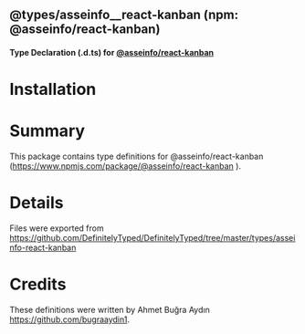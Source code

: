 ## @types/asseinfo\_\_react-kanban (npm: @asseinfo/react-kanban)

#### Type Declaration (.d.ts) for [@asseinfo/react-kanban](https://www.npmjs.com/package/@asseinfo/react-kanban)

# Installation

<!-- not yet: -->
<!-- > `npm install --save @types/asseinfo__react-kanban` -->

# Summary

This package contains type definitions for @asseinfo/react-kanban (https://www.npmjs.com/package/@asseinfo/react-kanban ).

# Details

Files were exported from https://github.com/DefinitelyTyped/DefinitelyTyped/tree/master/types/asseinfo-react-kanban

<!-- Additional Details

- Last updated: Fri, 19 Nov 2021 10:45:00 GMT+3
- Dependencies: none
- Global values: none -->

# Credits

These definitions were written by Ahmet Buğra Aydın <https://github.com/bugraaydin1>.
